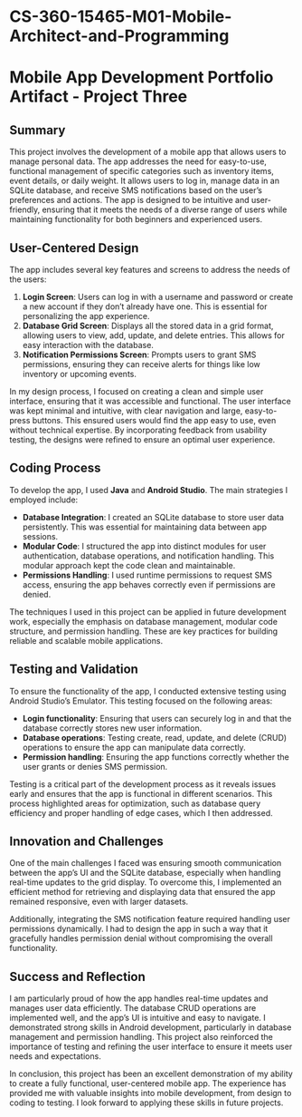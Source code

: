 # CS-360-15465-M01-Mobile-Architect-and-Programming

# Mobile App Development Portfolio Artifact - Project Three

## Summary

This project involves the development of a mobile app that allows users to manage personal data. The app addresses the need for easy-to-use, functional management of specific categories such as inventory items, event details, or daily weight. It allows users to log in, manage data in an SQLite database, and receive SMS notifications based on the user’s preferences and actions. The app is designed to be intuitive and user-friendly, ensuring that it meets the needs of a diverse range of users while maintaining functionality for both beginners and experienced users.

## User-Centered Design

The app includes several key features and screens to address the needs of the users:
1. **Login Screen**: Users can log in with a username and password or create a new account if they don’t already have one. This is essential for personalizing the app experience.
2. **Database Grid Screen**: Displays all the stored data in a grid format, allowing users to view, add, update, and delete entries. This allows for easy interaction with the database.
3. **Notification Permissions Screen**: Prompts users to grant SMS permissions, ensuring they can receive alerts for things like low inventory or upcoming events.

In my design process, I focused on creating a clean and simple user interface, ensuring that it was accessible and functional. The user interface was kept minimal and intuitive, with clear navigation and large, easy-to-press buttons. This ensured users would find the app easy to use, even without technical expertise. By incorporating feedback from usability testing, the designs were refined to ensure an optimal user experience.

## Coding Process

To develop the app, I used **Java** and **Android Studio**. The main strategies I employed include:

- **Database Integration**: I created an SQLite database to store user data persistently. This was essential for maintaining data between app sessions.
- **Modular Code**: I structured the app into distinct modules for user authentication, database operations, and notification handling. This modular approach kept the code clean and maintainable.
- **Permissions Handling**: I used runtime permissions to request SMS access, ensuring the app behaves correctly even if permissions are denied.

The techniques I used in this project can be applied in future development work, especially the emphasis on database management, modular code structure, and permission handling. These are key practices for building reliable and scalable mobile applications.

## Testing and Validation

To ensure the functionality of the app, I conducted extensive testing using Android Studio’s Emulator. This testing focused on the following areas:

- **Login functionality**: Ensuring that users can securely log in and that the database correctly stores new user information.
- **Database operations**: Testing create, read, update, and delete (CRUD) operations to ensure the app can manipulate data correctly.
- **Permission handling**: Ensuring the app functions correctly whether the user grants or denies SMS permission.

Testing is a critical part of the development process as it reveals issues early and ensures that the app is functional in different scenarios. This process highlighted areas for optimization, such as database query efficiency and proper handling of edge cases, which I then addressed.

## Innovation and Challenges

One of the main challenges I faced was ensuring smooth communication between the app’s UI and the SQLite database, especially when handling real-time updates to the grid display. To overcome this, I implemented an efficient method for retrieving and displaying data that ensured the app remained responsive, even with larger datasets.

Additionally, integrating the SMS notification feature required handling user permissions dynamically. I had to design the app in such a way that it gracefully handles permission denial without compromising the overall functionality.

## Success and Reflection

I am particularly proud of how the app handles real-time updates and manages user data efficiently. The database CRUD operations are implemented well, and the app’s UI is intuitive and easy to navigate. I demonstrated strong skills in Android development, particularly in database management and permission handling. This project also reinforced the importance of testing and refining the user interface to ensure it meets user needs and expectations.

In conclusion, this project has been an excellent demonstration of my ability to create a fully functional, user-centered mobile app. The experience has provided me with valuable insights into mobile development, from design to coding to testing. I look forward to applying these skills in future projects.

